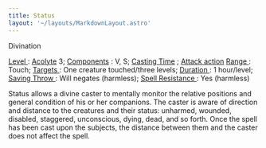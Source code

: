 ```yaml
---
title: Status
layout: '~/layouts/MarkdownLayout.astro'
---
```

Divination

[ Level ](/modern.d20.srd/fx/level) : [ Acolyte](/modern.d20.srd/classes/advanced/acolyte) 3; [ Components](/modern.d20.srd/fx/components) : V, S; [ Casting Time](/modern.d20.srd/fx/casting.time) ; [ Attack action](/modern.d20.srd/combat/attack.actions) [ Range ](/modern.d20.srd/fx/range) :
Touch; [ Targets ](/modern.d20.srd/fx/target) : One creature touched/three
­levels; [ Duration ](/modern.d20.srd/fx/duration) : 1 hour/level; [ Saving Throw ](/modern.d20.srd/basics/saving.throws) : Will negates (harmless); [Spell Resistance ](/modern.d20.srd/special.abilities/spell.resistance) : Yes
(harmless)

Status allows a divine caster to mentally monitor the relative positions and
general condition of his or her companions. The caster is aware of direction
and distance to the creatures and their status: unharmed, wounded, disabled,
staggered, unconscious, dying, dead, and so forth. Once the spell has been
cast upon the subjects, the distance between them and the caster does not
affect the spell.

